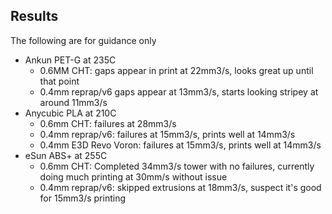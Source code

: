 ## Results
The following are for guidance only
- Ankun PET-G at 235C
  - 0.6MM CHT: gaps appear in print at 22mm3/s, looks great up until that point
  - 0.4mm reprap/v6 gaps appear at 13mm3/s, starts looking stripey at around 11mm3/s
- Anycubic PLA at 210C
  - 0.6mm CHT: failures at 28mm3/s
  - 0.4mm reprap/v6: failures at 15mm3/s, prints well at 14mm3/s
  - 0.4mm E3D Revo Voron: failures at 15mm3/s, prints well at 14mm3/s
- eSun ABS+ at 255C
  - 0.6mm CHT: Completed 34mm3/s tower with no failures, currently doing much printing at 30mm/s without issue
  - 0.4mm reprap/v6: skipped extrusions at 18mm3/s, suspect it's good for 15mm3/s printing